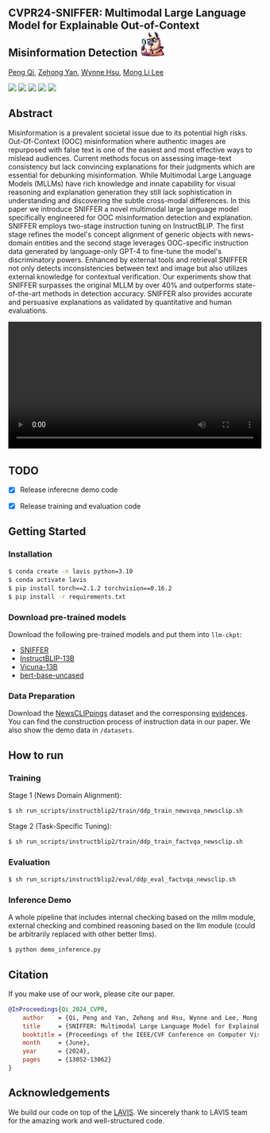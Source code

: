 ## CVPR24-SNIFFER: Multimodal Large Language Model for Explainable Out-of-Context Misinformation Detection <img src="logo.png" width="50" height="50">
[Peng Qi](https://pengqi.site/), [Zehong Yan](https://scholar.google.co.uk/citations?hl=en&user=GkUGt0cAAAAJ), [Wynne Hsu](https://www.comp.nus.edu.sg/~whsu/), [Mong Li Lee](https://www.comp.nus.edu.sg/~leeml/)

<a href="https://pengqi.site/Sniffer/"><img src="https://img.shields.io/badge/Project_Page-Online-b31b1b"></a> 
<a href="https://huggingface.co/MischaQI/SNIFFER"><img src="https://img.shields.io/badge/%F0%9F%A4%97%20Model_Card-Huggingface-orange"></a> 
<a href="https://arxiv.org/abs/2403.03170"><img src="https://img.shields.io/badge/Paper-Arxiv_2403.03170-yellow.svg"></a>
<a href="https://openaccess.thecvf.com/content/CVPR2024/html/Qi_SNIFFER_Multimodal_Large_Language_Model_for_Explainable_Out-of-Context_Misinformation_Detection_CVPR_2024_paper.html"><img src="https://img.shields.io/badge/Paper-CVPR2024-green.svg"></a>
<a href="https://opensource.org/licenses/Apache-2.0"><img src="https://img.shields.io/badge/License-Apache%202.0-4a9bb0.svg"></a>

## Abstract
Misinformation is a prevalent societal issue due to its potential high risks. Out-Of-Context (OOC) misinformation where authentic images are repurposed with false text is one of the easiest and most effective ways to mislead audiences. Current methods focus on assessing image-text consistency but lack convincing explanations for their judgments which are essential for debunking misinformation. While Multimodal Large Language Models (MLLMs) have rich knowledge and innate capability for visual reasoning and explanation generation they still lack sophistication in understanding and discovering the subtle cross-modal differences. In this paper we introduce SNIFFER a novel multimodal large language model specifically engineered for OOC misinformation detection and explanation. SNIFFER employs two-stage instruction tuning on InstructBLIP. The first stage refines the model's concept alignment of generic objects with news-domain entities and the second stage leverages OOC-specific instruction data generated by language-only GPT-4 to fine-tune the model's discriminatory powers. Enhanced by external tools and retrieval SNIFFER not only detects inconsistencies between text and image but also utilizes external knowledge for contextual verification. Our experiments show that SNIFFER surpasses the original MLLM by over 40% and outperforms state-of-the-art methods in detection accuracy. SNIFFER also provides accurate and persuasive explanations as validated by quantitative and human evaluations. 

<video width='510' src="https://pengqi.site/Sniffer/assets/SNIFFER-demo-short.mov"></video>


## TODO
- [x] Release inferecne demo code
- [x] Release training and evaluation code


## Getting Started
### Installation
```bash
$ conda create -n lavis python=3.10
$ conda activate lavis
$ pip install torch==2.1.2 torchvision==0.16.2 
$ pip install -r requirements.txt
```

### Download pre-trained models
Download the following pre-trained models and put them into `llm-ckpt`: 
- [SNIFFER](https://huggingface.co/MischaQI/SNIFFER)
- [InstructBLIP-13B](https://storage.googleapis.com/sfr-vision-language-research/LAVIS/models/InstructBLIP/instruct_blip_vicuna13b_trimmed.pth)
- [Vicuna-13B](https://huggingface.co/lmsys/vicuna-13b-v1.1)
- [bert-base-uncased](https://huggingface.co/google-bert/bert-base-uncased)


### Data Preparation
Download the [NewsCLIPpings](https://github.com/g-luo/news_clippings) dataset and the corresponsing [evidences](https://github.com/S-Abdelnabi/OoC-multi-modal-fc).
You can find the construction process of instruction data in our paper. We also show the demo data in ``/datasets``. 


## How to run

### Training 
Stage 1 (News Domain Alignment):
```bash
$ sh run_scripts/instructblip2/train/ddp_train_newsvqa_newsclip.sh
```
Stage 2 (Task-Specific Tuning): 
```bash
$ sh run_scripts/instructblip2/train/ddp_train_factvqa_newsclip.sh
```

### Evaluation 
```bash 
$ sh run_scripts/instructblip2/eval/ddp_eval_factvqa_newsclip.sh
```

### Inference Demo
A whole pipeline that includes internal checking based on the mllm module, external checking and combined reasoning based on the llm module (could be arbitrarily replaced with other better llms). 
```bash
$ python demo_inference.py
```

## Citation
If you make use of our work, please cite our paper.
```bibtex
@InProceedings{Qi_2024_CVPR,
    author    = {Qi, Peng and Yan, Zehong and Hsu, Wynne and Lee, Mong Li},
    title     = {SNIFFER: Multimodal Large Language Model for Explainable Out-of-Context Misinformation Detection},
    booktitle = {Proceedings of the IEEE/CVF Conference on Computer Vision and Pattern Recognition (CVPR)},
    month     = {June},
    year      = {2024},
    pages     = {13052-13062}
}
```

## Acknowledgements
We build our code on top of the [LAVIS](https://github.com/salesforce/LAVIS). We sincerely thank to LAVIS team for the amazing work and well-structured code. 